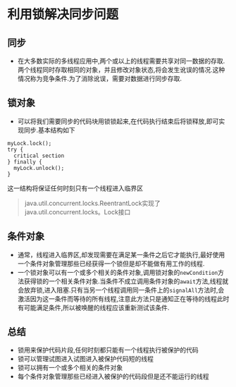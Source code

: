 # 利用锁解决同步问题

## 同步

* 在大多数实际的多线程应用中,两个或以上的线程需要共享对同一数据的存取.两个线程同时存取相同的对象，并且修改对象状态,将会发生讹误的情况.这种情况称为竞争条件.为了消除讹误，需要对数据进行同步存取.

## 锁对象

* 可以将我们需要同步的代码块用锁锁起来,在代码执行结束后将锁释放,即可实现同步.基本结构如下
```
myLock.lock();
try {
  critical section
} finally {
  myLock.unlock();
}
```
这一结构将保证任何时刻只有一个线程进入临界区
> java.util.concurrent.locks.ReentrantLock实现了java.util.concurrent.locks。Lock接口

## 条件对象

* 通常，线程进入临界区,却发现需要在满足某一条件之后它才能执行,最好使用一个条件对象管理那些已经获得一个锁但是却不能做有用工作的线程.
* 一个锁对象可以有一个或多个相关的条件对象,调用锁对象的`newCondition`方法获得锁的一个相关条件对象.当条件不成立调用条件对象的`await`方法,线程就会放弃锁,进入阻塞.只有当另一个线程调用同一条件上的`signalAll`方法时,会激活因为这一条件而等待的所有线程,注意此方法只是通知正在等待的线程此时有可能满足条件,所以被唤醒的线程应该重新测试该条件.

## 总结

* 锁用来保护代码片段,任何时刻都只能有一个线程执行被保护的代码
* 锁可以管理试图进入试图进入被保护代码短的线程
* 锁可以拥有一个或多个相关的条件对象
* 每个条件对象管理那些已经进入被保护的代码段但是还不能运行的线程
